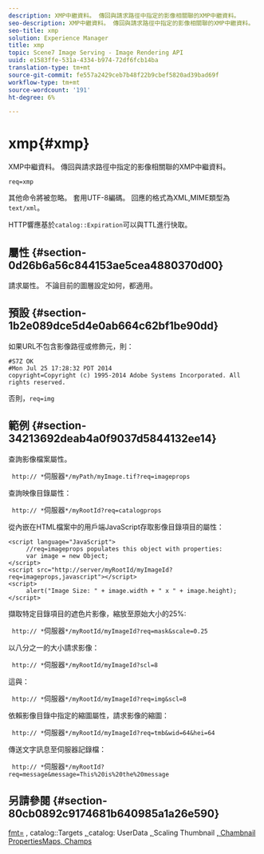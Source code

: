 ```yaml
---
description: XMP中繼資料。 傳回與請求路徑中指定的影像相關聯的XMP中繼資料。
seo-description: XMP中繼資料。 傳回與請求路徑中指定的影像相關聯的XMP中繼資料。
seo-title: xmp
solution: Experience Manager
title: xmp
topic: Scene7 Image Serving - Image Rendering API
uuid: e1583ffe-531a-4334-b974-72df6fcb14ba
translation-type: tm+mt
source-git-commit: fe557a2429ceb7b48f22b9cbef5820ad39bad69f
workflow-type: tm+mt
source-wordcount: '191'
ht-degree: 6%

---
```



# xmp{#xmp}

XMP中繼資料。 傳回與請求路徑中指定的影像相關聯的XMP中繼資料。

`req=xmp`

其他命令將被忽略。 套用UTF-8編碼。 回應的格式為XML,MIME類型為`text/xml`。

HTTP響應基於`catalog::Expiration`可以與TTL進行快取。

## 屬性 {#section-0d26b6a56c844153ae5cea4880370d00}

請求屬性。 不論目前的圖層設定如何，都適用。

## 預設 {#section-1b2e089dce5d4e0ab664c62bf1be90dd}

如果URL不包含影像路徑或修飾元，則：

```
#S7Z OK 
#Mon Jul 25 17:28:32 PDT 2014 
copyright=Copyright (c) 1995-2014 Adobe Systems Incorporated. All rights reserved.
```

否則，`req=img`

## 範例 {#section-34213692deab4a0f9037d5844132ee14}

查詢影像檔案屬性。

` http:// *`伺服器`*/myPath/myImage.tif?req=imageprops`

查詢映像目錄屬性：

` http:// *`伺服器`*/myRootId?req=catalogprops`

從內嵌在HTML檔案中的用戶端JavaScript存取影像目錄項目的屬性：

```
<script language="JavaScript"> 
     //req=imageprops populates this object with properties: 
     var image = new Object; 
</script> 
<script src="http://server/myRootId/myImageId?req=imageprops,javascript"></script> 
<script> 
     alert("Image Size: " + image.width + " x " + image.height); 
</script>
```

擷取特定目錄項目的遮色片影像，縮放至原始大小的25%:

` http:// *`伺服器`*/myRootId/myImageId?req=mask&scale=0.25`

以八分之一的大小請求影像：

` http:// *`伺服器`*/myRootId/myImageId?scl=8`

這與：

` http:// *`伺服器`*/myRootId/myImageId?req=img&scl=8`

依賴影像目錄中指定的縮圖屬性，請求影像的縮圖：

` http:// *`伺服器`*/myRootId/myImageId?req=tmb&wid=64&hei=64`

傳送文字訊息至伺服器記錄檔：

` http:// *`伺服器`*/myRootId?req=message&message=This%20is%20the%20message`

## 另請參閱 {#section-80cb0892c9174681b640985a1a26e590}

[fmt=](../../../../../../is-api/http-ref/image-serving-api-ref/c-http-protocol-reference/c-command-reference/r-is-http-fmt.md#reference-cdf10043423b45ba9fe15157fb3ae37a) , catalog::Targets [, ](/help/aem-is-ir-api/is-api/image-catalog/image-serving-api-ref/c-image-catalog-reference/c-image-svg-data-reference/c-image-data-reference/r-targets-cat.md)catalog: UserData [, ](/help/aem-is-ir-api/is-api/image-catalog/image-serving-api-ref/c-image-catalog-reference/c-image-svg-data-reference/c-image-data-reference/r-userdata-cat.md)Scaling Thumbnail [](../../../../../../is-api/http-ref/image-serving-api-ref/c-http-protocol-reference/c-notes-on-server-behavior/r-thumbnail-scaling.md#reference-0f71817f721d4913b34816758d69b07f) [](../../../../../../is-api/http-ref/image-serving-api-ref/c-http-protocol-reference/c-response-data/c-properties/c-properties.md#concept-49c609fd6de942cab422ee412353c9d9) [, Chambnail PropertiesMaps, Champs](../../../../../../is-api/http-ref/image-serving-api-ref/c-http-protocol-reference/c-syntax-and-features/r-image-maps.md#reference-ff7d1bac2a064104b0c508a81316fdab)
